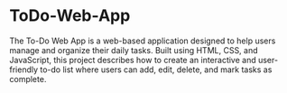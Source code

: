 # ToDo-Web-App
 The To-Do Web App is a web-based application designed to help users manage and organize their daily tasks. Built using HTML, CSS, and JavaScript, this project describes how to create an interactive and user-friendly to-do list where users can add, edit, delete, and mark tasks as complete.
